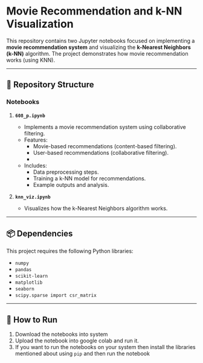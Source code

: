 # Movie Recommendation and k-NN Visualization

This repository contains two Jupyter notebooks focused on implementing a **movie recommendation system** and visualizing the **k-Nearest Neighbors (k-NN)** algorithm. The project demonstrates how movie recommendation works (using KNN).

---

## 📂 Repository Structure

### **Notebooks**
1. **`608_p.ipynb`**
   - Implements a movie recommendation system using collaborative filtering.
   - Features:
     - Movie-based recommendations (content-based filtering).
     - User-based recommendations (collaborative filtering).
     - 
   - Includes:
     - Data preprocessing steps.
     - Training a k-NN model for recommendations.
     - Example outputs and analysis.

2. **`knn_viz.ipynb`**
   - Visualizes how the k-Nearest Neighbors algorithm works.
---

## 📦 Dependencies

This project requires the following Python libraries:

- `numpy`
- `pandas`
- `scikit-learn`
- `matplotlib`
- `seaborn`
- `scipy.sparse import csr_matrix`

---

## 🚀 How to Run

1. Download the notebooks into system
2. Upload the notebook into google colab and run it.
3. If you want to run the notebooks on your system then install the libraries mentioned about using `pip` and then run the notebook
